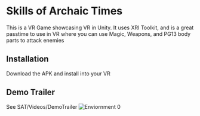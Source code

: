 # Skills of Archaic Times
This is a VR Game showcasing VR in Unity. It uses XRI Toolkit, and is a great passtime to use in VR where you can use Magic, Weapons, and PG13 body parts to attack enemies

## Installation
Download the APK and install into your VR

## Demo Trailer
See SAT/Videos/DemoTrailer
![Enviornment 0](https://github.com/MagicalPlayGames/SkillsofArchaicTimes/assets/62050440/86587e1f-cdfd-4fcd-9b5f-427ac4b4b653)
